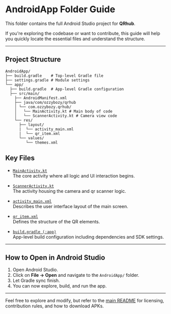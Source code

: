# AndroidApp Folder Guide

This folder contains the full Android Studio project for **QRhub**.

If you're exploring the codebase or want to contribute, this guide will help you quickly locate the essential files and understand the structure.

---

## Project Structure
```
AndroidApp/
├── build.gradle    # Top-level Gradle file
├── settings.gradle # Module settings
└── app/
  ├── build.gradle  # App-level Gradle configuration
  ├── src/main/
    ├── AndroidManifest.xml
    ├── java/com/ozzybozy/qrhub
    │ └── com.ozzybozy.qrhub/
    │   └── MainActivity.kt # Main body of code
    │   └── ScannerActivity.kt # Camera view code
    └── res/
      ├── layout/
      |  └── activity_main.xml
      |  └── qr_item.xml
      └── values/
         └── themes.xml
```

## Key Files

- [`MainActivity.kt`](AndroidApp/app/src/main/java/com/ozzybozy/qrhub/MainActivity.kt)  
  The core activity where all logic and UI interaction begins.
- [`ScannerActivity.kt`](AndroidApp/app/src/main/java/com/ozzybozy/qrhub/ScannerActivity.kt)  
  The activity housing the camera and qr scanner logic.

- [`activity_main.xml`](AndroidApp/app/src/main/res/layout/activity_main.xml)  
  Describes the user interface layout of the main screen.
- [`qr_item.xml`](AndroidApp/app/src/main/res/layout/qr_item.xml)  
  Defines the structure of the QR elements.

- [`build.gradle (:app)`](AndroidApp/app/build.gradle.kts)  
  App-level build configuration including dependencies and SDK settings.

---

## How to Open in Android Studio

1. Open Android Studio.
2. Click on **File → Open** and navigate to the `AndroidApp/` folder.
3. Let Gradle sync finish.
4. You can now explore, build, and run the app.

---

Feel free to explore and modify, but refer to the [main README](README.md) for licensing, contribution rules, and how to download APKs.
